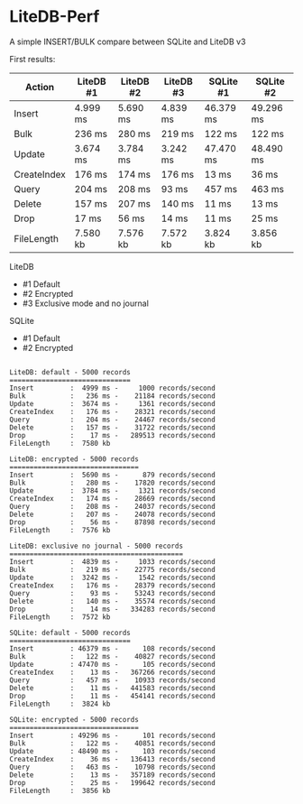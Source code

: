 # LiteDB-Perf

A simple INSERT/BULK compare between SQLite and LiteDB v3

First results:

| Action        | LiteDB #1 | LiteDB #2  | LiteDB #3 | SQLite #1  | SQLite #2 |
|---------------|------------|-----------|-----------|------------|-----------|
|Insert         |   4.999 ms |  5.690 ms |  4.839 ms |  46.379 ms | 49.296 ms |
|Bulk           |     236 ms |    280 ms |    219 ms |     122 ms |    122 ms |
|Update         |   3.674 ms |  3.784 ms |  3.242 ms |  47.470 ms | 48.490 ms |
|CreateIndex    |     176 ms |    174 ms |    176 ms |      13 ms |     36 ms |
|Query          |     204 ms |    208 ms |     93 ms |     457 ms |    463 ms |
|Delete         |     157 ms |    207 ms |    140 ms |      11 ms |     13 ms |
|Drop           |      17 ms |     56 ms |     14 ms |      11 ms |     25 ms |
|FileLength     |   7.580 kb |  7.576 kb |  7.572 kb |   3.824 kb |  3.856 kb |
LiteDB
- #1 Default
- #2 Encrypted
- #3 Exclusive mode and no journal

SQLite
- #1 Default
- #2 Encrypted

```

LiteDB: default - 5000 records
==============================
Insert         :  4999 ms -     1000 records/second
Bulk           :   236 ms -    21184 records/second
Update         :  3674 ms -     1361 records/second
CreateIndex    :   176 ms -    28321 records/second
Query          :   204 ms -    24467 records/second
Delete         :   157 ms -    31722 records/second
Drop           :    17 ms -   289513 records/second
FileLength     :  7580 kb

LiteDB: encrypted - 5000 records
================================
Insert         :  5690 ms -      879 records/second
Bulk           :   280 ms -    17820 records/second
Update         :  3784 ms -     1321 records/second
CreateIndex    :   174 ms -    28669 records/second
Query          :   208 ms -    24037 records/second
Delete         :   207 ms -    24078 records/second
Drop           :    56 ms -    87898 records/second
FileLength     :  7576 kb

LiteDB: exclusive no journal - 5000 records
===========================================
Insert         :  4839 ms -     1033 records/second
Bulk           :   219 ms -    22775 records/second
Update         :  3242 ms -     1542 records/second
CreateIndex    :   176 ms -    28379 records/second
Query          :    93 ms -    53243 records/second
Delete         :   140 ms -    35574 records/second
Drop           :    14 ms -   334283 records/second
FileLength     :  7572 kb

SQLite: default - 5000 records
==============================
Insert         : 46379 ms -      108 records/second
Bulk           :   122 ms -    40827 records/second
Update         : 47470 ms -      105 records/second
CreateIndex    :    13 ms -   367266 records/second
Query          :   457 ms -    10933 records/second
Delete         :    11 ms -   441583 records/second
Drop           :    11 ms -   454141 records/second
FileLength     :  3824 kb

SQLite: encrypted - 5000 records
================================
Insert         : 49296 ms -      101 records/second
Bulk           :   122 ms -    40851 records/second
Update         : 48490 ms -      103 records/second
CreateIndex    :    36 ms -   136413 records/second
Query          :   463 ms -    10798 records/second
Delete         :    13 ms -   357189 records/second
Drop           :    25 ms -   199642 records/second
FileLength     :  3856 kb
```
